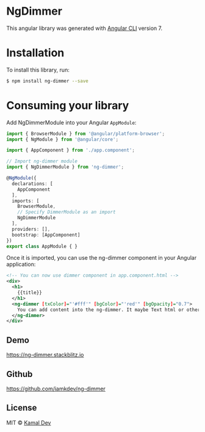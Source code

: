 # NgDimmer

This angular library was generated with [Angular CLI](https://github.com/angular/angular-cli) version 7.

# Installation

To install this library, run:

```bash
$ npm install ng-dimmer --save
```

# Consuming your library

Add NgDimmerModule into your Angular `AppModule`:

```typescript
import { BrowserModule } from '@angular/platform-browser';
import { NgModule } from '@angular/core';

import { AppComponent } from './app.component';

// Import ng-dimmer module
import { NgDimmerModule } from 'ng-dimmer';

@NgModule({
  declarations: [
    AppComponent
  ],
  imports: [
    BrowserModule,
    // Specify DimmerModule as an import
    NgDimmerModule
  ],
  providers: [],
  bootstrap: [AppComponent]
})
export class AppModule { }
```

Once it is imported, you can use the ng-dimmer component in your Angular application:

```xml
<!-- You can now use dimmer component in app.component.html -->
<div>
  <h1>
    {{title}}
  </h1>
  <ng-dimmer [txColor]="'#fff'" [bgColor]="'red'" [bgOpacity]="0.7">
    You can add content into the ng-dimmer. It maybe Text html or other component.
  </ng-dimmer>
</div>
```

## Demo

https://ng-dimmer.stackblitz.io


## Github

https://github.com/iamkdev/ng-dimmer

## License

MIT © [Kamal Dev](mailto:hello@iamkdev.com)
